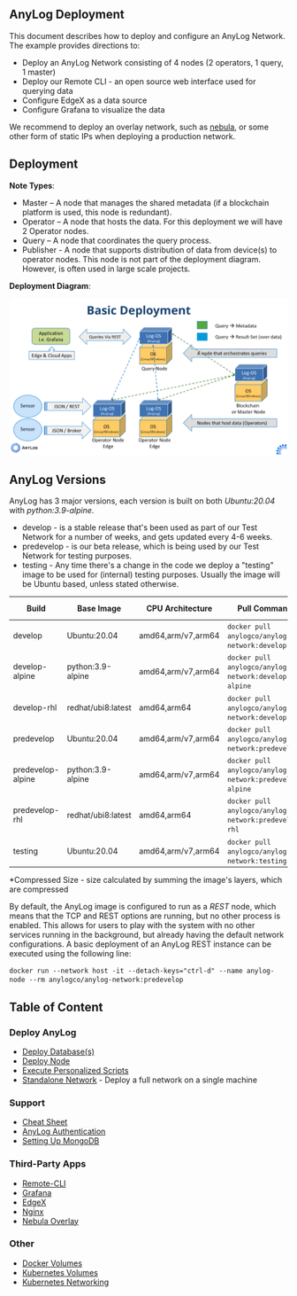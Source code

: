 ## AnyLog Deployment

This document describes how to deploy and configure an AnyLog Network. The example provides directions to:
* Deploy an  AnyLog Network consisting of  4 nodes (2 operators, 1 query, 1 master) 
* Deploy our Remote CLI - an open source web interface used for querying data 
* Configure EdgeX as a data source  
* Configure Grafana to visualize the data 

We recommend to deploy an overlay network, such as [nebula](Networking%20&%20Security/nebula.md), or some other form of 
static IPs when deploying a production network.

## Deployment
**Note Types**:
* Master – A node that manages the shared metadata (if a blockchain platform is used, this node is redundant).
* Operator – A node that hosts the data. For this deployment we will have 2 Operator nodes.
* Query – A node that coordinates the query process. 
* Publisher - A node that supports distribution of data from device(s) to operator nodes. This node is not part of the
deployment diagram. However, is often used in large scale projects. 

**Deployment Diagram**:

![deployment diagram](../imgs/deployment_diagram.png)

## AnyLog Versions
AnyLog has 3 major versions, each version is built on both _Ubuntu:20.04_ with _python:3.9-alpine_. 
* develop - is a stable release that's been used as part of our Test Network for a number of weeks, and gets updated every 4-6 weeks.
* predevelop - is our beta release, which is being used by our Test Network for testing purposes.
* testing - Any time there's a change in the code we deploy a "testing" image to be used for (internal) testing purposes. 
Usually the image will be Ubuntu based, unless stated otherwise.


| Build             | Base Image          | CPU Architecture | Pull Command                                            | Compressed Size | 
|-------------------|---------------------|---|---------------------------------------------------------|-----------------|
| develop           | Ubuntu:20.04        | amd64,arm/v7,arm64 | `docker pull anylogco/anylog-network:develop`           | ~320MB                | 
| develop-alpine    | python:3.9-alpine   | amd64,arm/v7,arm64 | `docker pull anylogco/anylog-network:develop-alpine`    | ~170MB                |
| develop-rhl       | redhat/ubi8:latest  | amd64,arm64 | `docker pull anylogco/anylog-network:develop-rhl`       |  ~215MB               |
| predevelop        | Ubuntu:20.04        | amd64,arm/v7,arm64 | `docker pull anylogco/anylog-network:predevelop`        | ~320MB          | 
| predevelop-alpine | python:3.9-alpine   | amd64,arm/v7,arm64 | `docker pull anylogco/anylog-network:predevelop-alpine` | ~170MB          |
| predevelop-rhl    | redhat/ubi8:latest   | amd64,arm64 | `docker pull anylogco/anylog-network:predevelop-rhl`    | ~215MB          |
| testing           | Ubuntu:20.04        | amd64,arm/v7,arm64 | `docker pull anylogco/anylog-network:testing`           |

*Compressed Size - size calculated by summing the image's layers, which are compressed


By default, the AnyLog image is configured to run as a _REST_ node, which means that the TCP and REST options 
are running, but no other process is enabled. This allows for users to play with the system with no other services 
running in the background, but already having the default network configurations.  A basic deployment of an AnyLog REST 
instance can be  executed using the following line:

```shell
docker run --network host -it --detach-keys="ctrl-d" --name anylog-node --rm anylogco/anylog-network:predevelop
```


## Table of Content

### Deploy AnyLog
* [Deploy Database(s)](database_configuration.md)
* [Deploy Node](deploying_node.md)
* [Execute Personalized Scripts](executing_scripts.md)
* [Standalone Network](single_deployment_demo_network.md) - Deploy a full network on a single machine

### Support 
* [Cheat Sheet](Support/cheatsheet.md)
* [AnyLog Authentication](archive/anylog_authentication.md)
* [Setting Up MongoDB](Support/setting_up_mongodb.md)

### Third-Party Apps 
* [Remote-CLI](Support/Remote-CLI.md)
* [Grafana](Support/Grafana.md)
* [EdgeX](Support/EdgeX.md)
* [Nginx](Networking%20&%20Security/nginx.md)
* [Nebula Overlay](Networking%20&%20Security/nebula.md)

### Other 
* [Docker Volumes](Networking%20&%20Security/docker_volumes.md)
* [Kubernetes Volumes](Networking%20&%20Security/kubernetes_volumes.md)
* [Kubernetes Networking](Networking%20&%20Security/kubernetes_networking.md)

